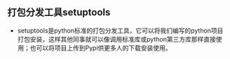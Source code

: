 ## 打包分发工具setuptools
- setuptools是python标准的打包分发工具，它可以将我们编写的python项目打包安装，这样其他同事就可以像调用标准库或python第三方库那样直接使用；也可以将项目上传到Pypi供更多人的下载安装使用。